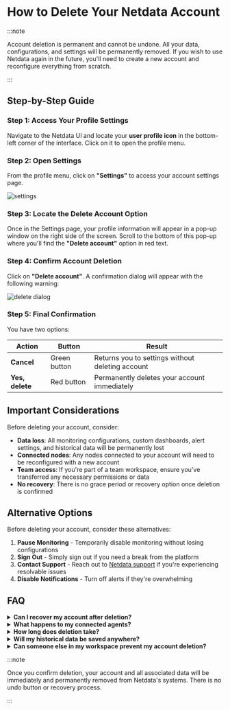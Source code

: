 # How to Delete Your Netdata Account

:::note

Account deletion is permanent and cannot be undone. All your data, configurations, and settings will be permanently removed. If you wish to use Netdata again in the future, you'll need to create a new account and reconfigure everything from scratch.

:::

## Step-by-Step Guide

### Step 1: Access Your Profile Settings

Navigate to the Netdata UI and locate your **user profile icon** in the bottom-left corner of the interface. Click on it to open the profile menu.

### Step 2: Open Settings

From the profile menu, click on **"Settings"** to access your account settings page.

![settings](https://github.com/netdata/docs-images/blob/master/netdata-cloud/account-management/delete-account/profile-menu-settings.png)

### Step 3: Locate the Delete Account Option

Once in the Settings page, your profile information will appear in a pop-up window on the right side of the screen. Scroll to the bottom of this pop-up where you'll find the **"Delete account"** option in red text.

### Step 4: Confirm Account Deletion

Click on **"Delete account"**. A confirmation dialog will appear with the following warning:

![delete dialog](https://github.com/netdata/docs-images/blob/master/netdata-cloud/account-management/delete-account/delete-confirmation-dialog.png)

### Step 5: Final Confirmation

You have two options:

| Action | Button | Result |
|--------|--------|--------|
| **Cancel** | Green button | Returns you to settings without deleting account |
| **Yes, delete** | Red button | Permanently deletes your account immediately |

## Important Considerations

Before deleting your account, consider:

- **Data loss**: All monitoring configurations, custom dashboards, alert settings, and historical data will be permanently lost
- **Connected nodes**: Any nodes connected to your account will need to be reconfigured with a new account
- **Team access**: If you're part of a team workspace, ensure you've transferred any necessary permissions or data
- **No recovery**: There is no grace period or recovery option once deletion is confirmed

## Alternative Options

Before deleting your account, consider these alternatives:

1. **Pause Monitoring** - Temporarily disable monitoring without losing configurations
2. **Sign Out** - Simply sign out if you need a break from the platform
3. **Contact Support** - Reach out to [Netdata support](https://www.netdata.cloud/contact/) if you're experiencing resolvable issues
4. **Disable Notifications** - Turn off alerts if they're overwhelming

## FAQ

<details>
<summary><strong>Can I recover my account after deletion?</strong></summary>

No. Account deletion is permanent and cannot be reversed under any circumstances.

</details>

<details>
<summary><strong>What happens to my connected agents?</strong></summary>

Agents will continue collecting data locally, but will lose their connection to the Cloud. You'll need to reclaim them with a new account if necessary.

</details>

<details>
<summary><strong>How long does deletion take?</strong></summary>

Account deletion is immediate. Your data will be purged from Netdata's systems in accordance with their data retention policies.

</details>

<details>
<summary><strong>Will my historical data be saved anywhere?</strong></summary>

No. All historical data stored in Netdata Cloud will be permanently deleted. Local data on your agents will remain, but won't be accessible through the Cloud interface.

</details>

<details>
<summary><strong>Can someone else in my workspace prevent my account deletion?</strong></summary>

No. Account deletion is a personal action that only you can initiate and complete. Other workspace members cannot prevent or reverse your account deletion.

</details>

:::note

Once you confirm deletion, your account and all associated data will be immediately and permanently removed from Netdata's systems. There is no undo button or recovery process.

:::
